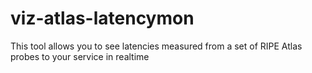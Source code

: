 # viz-atlas-latencymon
This tool allows you to see latencies measured from a set of RIPE Atlas probes to your service in realtime
